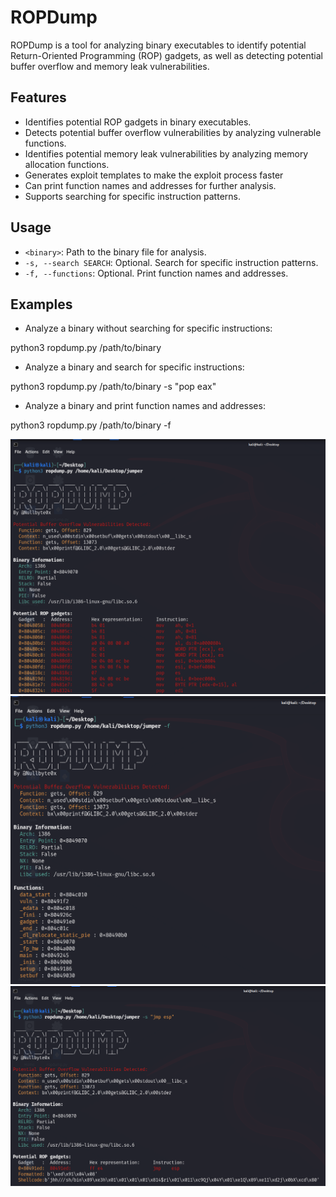 # ROPDump

ROPDump is a tool for analyzing binary executables to identify potential Return-Oriented Programming (ROP) gadgets, as well as detecting potential buffer overflow and memory leak vulnerabilities.

## Features

- Identifies potential ROP gadgets in binary executables.
- Detects potential buffer overflow vulnerabilities by analyzing vulnerable functions.
- Identifies potential memory leak vulnerabilities by analyzing memory allocation functions.
- Generates exploit templates to make the exploit process faster
- Can print function names and addresses for further analysis.
- Supports searching for specific instruction patterns.

## Usage

- `<binary>`: Path to the binary file for analysis.
- `-s, --search SEARCH`: Optional. Search for specific instruction patterns.
- `-f, --functions`: Optional. Print function names and addresses.

## Examples

- Analyze a binary without searching for specific instructions:

python3 ropdump.py /path/to/binary


- Analyze a binary and search for specific instructions:

python3 ropdump.py /path/to/binary -s "pop eax"

- Analyze a binary and print function names and addresses:

python3 ropdump.py /path/to/binary -f

![](img/1.png)
![](img/2.png)
![](img/3.png)
